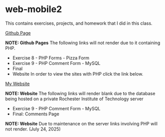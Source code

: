 # web-mobile2
This contains exercises, projects, and homework that I did in this class. 

[Github Page](https://eliana-durell.github.io/web-mobile2/index.html)

**NOTE: Github Pages** The following links will not render due to it containing PHP. 
- Exercise 8 - PHP Forms - Pizza Form
- Exercise 9 - PHP Comment Form - MySQL
- Final
- Website
In order to view the sites with PHP click the link below.

[My Website](https://people.rit.edu/egd1486/240/index.html)

**NOTE: Website** The following links will render blank due to the database being hosted on a private Rochester Institute of Technology server 
- Exercise 9 - PHP Comment Form - MySQL
- Final: Comments Page

 **NOTE: Website** Due to maintenance on the server links involving PHP  will not render. (July 24, 2025)
 